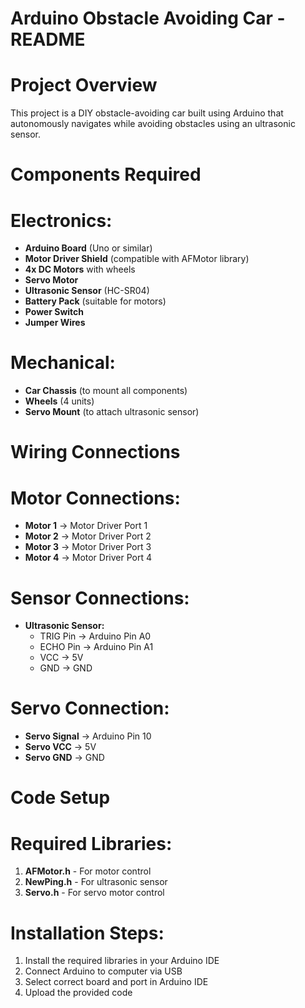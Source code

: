 # Arduino Obstacle Avoiding Car - README

# Project Overview
This project is a DIY obstacle-avoiding car built using Arduino that autonomously navigates while avoiding obstacles using an ultrasonic sensor.

# Components Required

# Electronics:
- **Arduino Board** (Uno or similar)
- **Motor Driver Shield** (compatible with AFMotor library)
- **4x DC Motors** with wheels
- **Servo Motor**
- **Ultrasonic Sensor** (HC-SR04)
- **Battery Pack** (suitable for motors)
- **Power Switch**
- **Jumper Wires**

# Mechanical:
- **Car Chassis** (to mount all components)
- **Wheels** (4 units)
- **Servo Mount** (to attach ultrasonic sensor)

# Wiring Connections

# Motor Connections:
- **Motor 1** → Motor Driver Port 1
- **Motor 2** → Motor Driver Port 2  
- **Motor 3** → Motor Driver Port 3
- **Motor 4** → Motor Driver Port 4

# Sensor Connections:
- **Ultrasonic Sensor:**
  - TRIG Pin → Arduino Pin A0
  - ECHO Pin → Arduino Pin A1
  - VCC → 5V
  - GND → GND

# Servo Connection:
- **Servo Signal** → Arduino Pin 10
- **Servo VCC** → 5V
- **Servo GND** → GND

# Code Setup

# Required Libraries:
1. **AFMotor.h** - For motor control
2. **NewPing.h** - For ultrasonic sensor
3. **Servo.h** - For servo motor control

# Installation Steps:
1. Install the required libraries in your Arduino IDE
2. Connect Arduino to computer via USB
3. Select correct board and port in Arduino IDE
4. Upload the provided code
